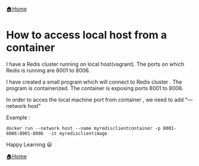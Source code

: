 [:house:Home](https://github.com/debbiswal/Articles)  

# How to access local host from a container  

I have a Redis cluster running on local host(vagrant). The ports on which Redis is running are 8001 to 8006.  

I have created a small program  which will connect to Redis cluster . The program is containerized. The container is exposing ports 8001 to 8006.   

In order to acces the local machine port from container , we need to add “—network host”  

Example :  
```
docker run --network host --name myredisclientcontainer -p 8001-8006:8001-8006  -it myredisclientimage
```  

Happy Learning :smiley:  

[:house:Home](https://github.com/debbiswal/Articles)

